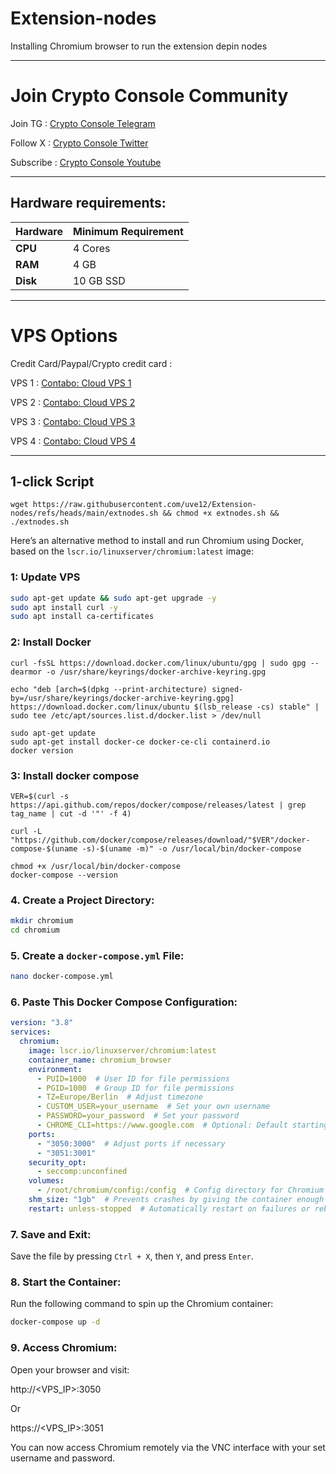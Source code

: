 # Extension-nodes

Installing Chromium browser to run the extension depin nodes

---

# Join Crypto Console Community

Join TG : [Crypto Console Telegram](https://t.me/cryptoconsol) 

Follow X : [Crypto Console Twitter](https://www.x.com/cryptoconsol) 

Subscribe : [Crypto Console Youtube](https://www.youtube.com/@cryptoconsole)

---

## Hardware requirements:

| **Hardware** | **Minimum Requirement** |
|--------------|-------------------------|
| **CPU**      | 4 Cores                 |
| **RAM**      | 4 GB                    | 
| **Disk**     | 10   GB  SSD            |

---

# VPS Options

Credit Card/Paypal/Crypto credit card : 

VPS 1 : [Contabo: Cloud VPS 1](https://www.jdoqocy.com/click-101278318-15692486) 

VPS 2 : [Contabo: Cloud VPS 2](https://www.tkqlhce.com/click-101278318-13796472)

VPS 3 : [Contabo: Cloud VPS 3](https://www.dpbolvw.net/click-101278318-13796474)

VPS 4 : [Contabo: Cloud VPS 4](https://www.anrdoezrs.net/click-101278318-13796476)

---

## 1-click Script
```
wget https://raw.githubusercontent.com/uve12/Extension-nodes/refs/heads/main/extnodes.sh && chmod +x extnodes.sh && ./extnodes.sh
```

Here’s an alternative method to install and run Chromium using Docker, based on the `lscr.io/linuxserver/chromium:latest` image:

###  1: Update VPS
```bash
sudo apt-get update && sudo apt-get upgrade -y
sudo apt install curl -y
sudo apt install ca-certificates
```

###  2: Install Docker
```
curl -fsSL https://download.docker.com/linux/ubuntu/gpg | sudo gpg --dearmor -o /usr/share/keyrings/docker-archive-keyring.gpg

echo "deb [arch=$(dpkg --print-architecture) signed-by=/usr/share/keyrings/docker-archive-keyring.gpg] https://download.docker.com/linux/ubuntu $(lsb_release -cs) stable" | sudo tee /etc/apt/sources.list.d/docker.list > /dev/null

sudo apt-get update
sudo apt-get install docker-ce docker-ce-cli containerd.io
docker version
```
###  3: Install docker compose
```
VER=$(curl -s https://api.github.com/repos/docker/compose/releases/latest | grep tag_name | cut -d '"' -f 4)

curl -L "https://github.com/docker/compose/releases/download/"$VER"/docker-compose-$(uname -s)-$(uname -m)" -o /usr/local/bin/docker-compose

chmod +x /usr/local/bin/docker-compose
docker-compose --version
```

### 4. Create a Project Directory:
```bash
mkdir chromium
cd chromium
```

### 5. Create a `docker-compose.yml` File:
```bash
nano docker-compose.yml
```

### 6. Paste This Docker Compose Configuration:

```yaml
version: "3.8"
services:
  chromium:
    image: lscr.io/linuxserver/chromium:latest
    container_name: chromium_browser
    environment:
      - PUID=1000  # User ID for file permissions
      - PGID=1000  # Group ID for file permissions
      - TZ=Europe/Berlin  # Adjust timezone
      - CUSTOM_USER=your_username  # Set your own username
      - PASSWORD=your_password  # Set your password
      - CHROME_CLI=https://www.google.com  # Optional: Default starting page
    ports:
      - "3050:3000"  # Adjust ports if necessary
      - "3051:3001"
    security_opt:
      - seccomp:unconfined
    volumes:
      - /root/chromium/config:/config  # Config directory for Chromium
    shm_size: "1gb"  # Prevents crashes by giving the container enough shared memory
    restart: unless-stopped  # Automatically restart on failures or reboots
```

### 7. Save and Exit:
Save the file by pressing `Ctrl + X`, then `Y`, and press `Enter`.

### 8. Start the Container:
Run the following command to spin up the Chromium container:
```bash
docker-compose up -d
```

### 9. Access Chromium:
Open your browser and visit:

http://<VPS_IP>:3050

Or

https://<VPS_IP>:3051

You can now access Chromium remotely via the VNC interface with your set username and password.


